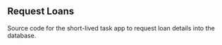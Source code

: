 ## Request Loans

Source code for the short-lived task app to request loan details into the database.
